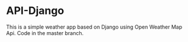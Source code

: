 # API-Django
This is a simple weather app based on Django using Open Weather Map Api. Code in the master branch.
